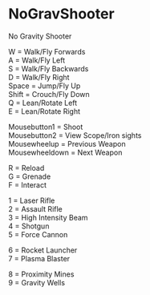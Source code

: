 NoGravShooter
=============

No Gravity Shooter

W = Walk/Fly Forwards<br />
A = Walk/Fly Left<br />
S = Walk/Fly Backwards<br />
D = Walk/Fly Right<br />
Space = Jump/Fly Up<br />
Shift = Crouch/Fly Down<br />
Q = Lean/Rotate Left<br />
E = Lean/Rotate Right

Mousebutton1 = Shoot<br />
Mousebutton2 = View Scope/Iron sights<br />
Mousewheelup = Previous Weapon<br />
Mousewheeldown = Next Weapon

R = Reload<br />
G = Grenade<br />
F = Interact

1 = Laser Rifle<br />
2 = Assault Rifle<br />
3 = High Intensity Beam<br />
4 = Shotgun<br />
5 = Force Cannon

6 = Rocket Launcher<br />
7 = Plasma Blaster

8 = Proximity Mines<br />
9 = Gravity Wells
